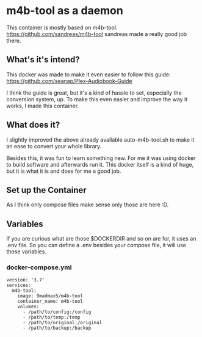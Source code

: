 # m4b-tool as a daemon
This container is mostly based on m4b-tool.
https://github.com/sandreas/m4b-tool
sandreas made a really good job there.

## What's it's intend?
This docker was made to make it even easier to follow this guide:
https://github.com/seanap/Plex-Audiobook-Guide

I think the guide is great, but it's a kind of hassle to set, especially the conversion system, up.
To make this even easier and improve the way it works, I made this container.

## What does it?
I slightly improved the above already available auto-m4b-tool.sh to make it an ease to convert your whole library.

Besides this, it was fun to learn something new.
For me it was using docker to build software and afterwards run it.
This docker itself is a kind of huge, but it is what it is and does for me a good job.

## Set up the Container
As I think only compose files make sense only those are here :D.

## Variables
If you are curious what are those $DOCKERDIR and so on are for, it uses an .env file.
So you can define a .env besides your compose file, it will use those variables.

### docker-compose.yml
~~~
version: '3.7'
services:
  m4b-tool:
    image: 9madmax5/m4b-tool
    container_name: m4b-tool
    volumes:
      - /path/to/config:/config
      - /path/to/temp:/temp
      - /path/to/original:/original
      - /path/to/backup:/backup
~~~

